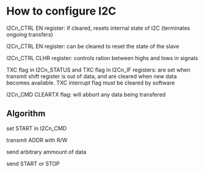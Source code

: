 # How to configure I2C

I2Cn_CTRL EN register: if cleared, resets internal state of I2C (terminates ongoing transfers)

I2Cn_CTRL EN register: can be cleared to reset the state of the slave

I2Cn_CTRL CLHR register: controls ration between highs and lows in signals

TXC flag in I2Cn_STATUS and TXC flag in I2Cn_IF registers: are set when transmit shift register is out of data, and are cleared when new data becomes available. TXC interrupt flag must be cleared by software

I2Cn_CMD CLEARTX flag: will abbort any data being transfered

## Algorithm

set START in I2Cn_CMD

transmit ADDR with R/W

send arbitrary ammount of data

send START or STOP